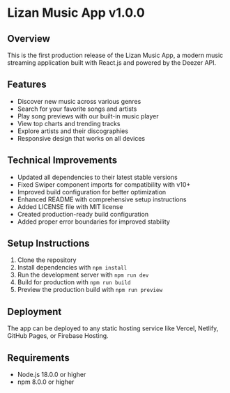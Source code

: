 # Lizan Music App v1.0.0

## Overview
This is the first production release of the Lizan Music App, a modern music streaming application built with React.js and powered by the Deezer API.

## Features
- Discover new music across various genres
- Search for your favorite songs and artists
- Play song previews with our built-in music player
- View top charts and trending tracks
- Explore artists and their discographies
- Responsive design that works on all devices

## Technical Improvements
- Updated all dependencies to their latest stable versions
- Fixed Swiper component imports for compatibility with v10+
- Improved build configuration for better optimization
- Enhanced README with comprehensive setup instructions
- Added LICENSE file with MIT license
- Created production-ready build configuration
- Added proper error boundaries for improved stability

## Setup Instructions
1. Clone the repository
2. Install dependencies with `npm install`
3. Run the development server with `npm run dev`
4. Build for production with `npm run build`
5. Preview the production build with `npm run preview`

## Deployment
The app can be deployed to any static hosting service like Vercel, Netlify, GitHub Pages, or Firebase Hosting.

## Requirements
- Node.js 18.0.0 or higher
- npm 8.0.0 or higher